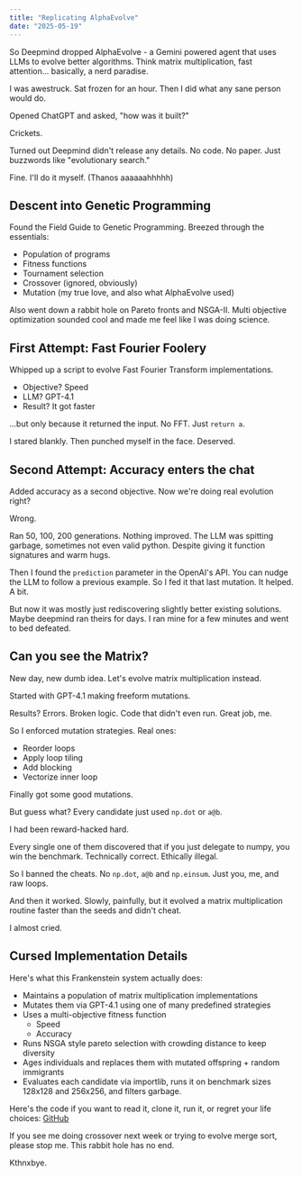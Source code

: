 ```yaml
---
title: "Replicating AlphaEvolve"
date: "2025-05-19"
---
```


So Deepmind dropped AlphaEvolve - a Gemini powered agent that uses LLMs to evolve better algorithms. Think matrix multiplication, fast attention... basically, a nerd paradise.

I was awestruck. Sat frozen for an hour. Then I did what any sane person would do.

Opened ChatGPT and asked, "how was it built?"

Crickets.

Turned out Deepmind didn't release any details. No code. No paper. Just buzzwords like "evolutionary search."

Fine. I'll do it myself. (Thanos aaaaaahhhhh)

## Descent into Genetic Programming

Found the Field Guide to Genetic Programming. Breezed through the essentials:
- Population of programs
- Fitness functions
- Tournament selection
- Crossover (ignored, obviously)
- Mutation (my true love, and also what AlphaEvolve used)

Also went down a rabbit hole on Pareto fronts and NSGA-II. Multi objective optimization sounded cool and made me feel like I was doing science.

## First Attempt: Fast Fourier Foolery
Whipped up a script to evolve Fast Fourier Transform implementations.
- Objective? Speed
- LLM? GPT-4.1
- Result? It got faster

...but only because it returned the input. No FFT. Just `return a`.

I stared blankly. Then punched myself in the face. Deserved.

## Second Attempt: Accuracy enters the chat
Added accuracy as a second objective. Now we're doing real evolution right?

Wrong.

Ran 50, 100, 200 generations. Nothing improved. The LLM was spitting garbage, sometimes not even valid python. Despite giving it function signatures and warm hugs.

Then I found the `prediction` parameter in the OpenAI's API. You can nudge the LLM to follow a previous example. So I fed it that last mutation. It helped. A bit.

But now it was mostly just rediscovering slightly better existing solutions. Maybe deepmind ran theirs for days. I ran mine for a few minutes and went to bed defeated.

## Can you see the Matrix?
New day, new dumb idea. Let's evolve matrix multiplication instead.

Started with GPT-4.1 making freeform mutations.

Results? Errors. Broken logic. Code that didn't even run. Great job, me.

So I enforced mutation strategies. Real ones:
- Reorder loops
- Apply loop tiling
- Add blocking
- Vectorize inner loop

Finally got some good mutations.

But guess what? Every candidate just used `np.dot` or `a@b`.

I had been reward-hacked hard.

Every single one of them discovered that if you just delegate to numpy, you win the benchmark. Technically correct. Ethically illegal.

So I banned the cheats. No `np.dot`, `a@b` and `np.einsum`. Just you, me, and raw loops.

And then it worked. Slowly, painfully, but it evolved a matrix multiplication routine faster than the seeds and didn't cheat.

I almost cried.

## Cursed Implementation Details
Here's what this Frankenstein system actually does:
- Maintains a population of matrix multiplication implementations
- Mutates them via GPT-4.1 using one of many predefined strategies
- Uses a multi-objective fitness function
  - Speed
  - Accuracy
- Runs NSGA style pareto selection with crowding distance to keep diversity
- Ages individuals and replaces them with mutated offspring + random immigrants
- Evaluates each candidate via importlib, runs it on benchmark sizes 128x128 and 256x256, and filters garbage.

Here's the code if you want to read it, clone it, run it, or regret your life choices: [GitHub](https://github.com/think-a-tron/evolve)

If you see me doing crossover next week or trying to evolve merge sort, please stop me. This rabbit hole has no end.

Kthnxbye.
